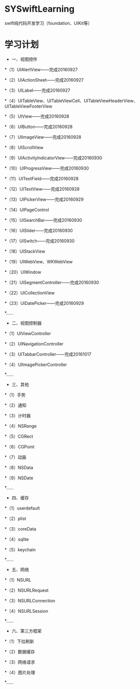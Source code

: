 # SYSwiftLearning
swift纯代码开发学习（foundation、UIKit等）

# 学习计划
 * 一、视图控件

  *（1）UIAlertView——完成20160927

  *（2）UIActionSheet——完成20160927

  *（3）UILabel——完成20160927

  *（4）UITableView、UITableViewCell、UITableViewHeaderView、UITableViewFooterView

  *（5）UIView——完成20160928

  *（6）UIButton——完成20160928

  *（7）UIImageView——完成20160928

  *（8）UIScrollView

  *（9）UIActivityIndicatorView——完成20160930

  *（10）UIProgressView——完成20160930

  *（11）UITextField——完成20160928

  *（12）UITextView——完成20160928

  *（13）UIPickerView——完成20160929

  *（14）UIPageControl

  *（15）UISearchBar——完成20160930

  *（16）UISlider——完成20160930

  *（17）UISwitch——完成20160930

  *（18）UIStackView

  *（19）UIWebView、WKWebView

  *（20）UIWindow

  *（21）UISegmentController——完成20160930

  *（22）UICollectionView

  *（23）UIDatePicker——完成20160929

  *……

 * 二、视图控制器

  *（1）UIViewController

  *（2）UINavigationController

  *（3）UITabbarController——完成20161017

  *（4）UIImagePickerController

  *……

 * 三、其他

  *（1）手势

  *（2）通知

  *（3）计时器

  *（4）NSRange

  *（5）CGRect

  *（6）CGPoint

  *（7）动画

  *（8）NSData

  *（9）NSDate

  *……

 * 四、缓存

  *（1）userdefault

  *（2）plist

  *（3）coreData

  *（4）sqlite

  *（5）keychain

  *……

 * 五、网络

  *（1）NSURL

  *（2）NSURLRequest

  *（3）NSURLConnection

  *（4）NSURLSession

  *……

 * 六、第三方框架

  *（1）下拉刷新

  *（2）数据缓存

  *（3）网络请求

  *（4）图片处理

  *……



